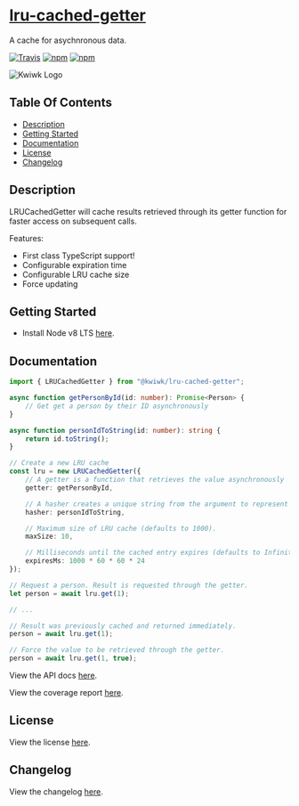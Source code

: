 # [lru-cached-getter](https://github.com/kwiwk/lru-cached-getter)

A cache for asychnronous data.


[![Travis](https://img.shields.io/travis/kwiwk/lru-cached-getter.svg?style=flat-square)](https://travis-ci.org/kwiwk/lru-cached-getter)
[![npm](https://img.shields.io/npm/v/@kwiwk/lru-cached-getter.svg?style=flat-square)](https://www.npmjs.com/package/@kwiwk/lru-cached-getter)
[![npm](https://img.shields.io/npm/dt/@kwiwk/lru-cached-getter.svg)](https://www.npmjs.com/package/@kwiwk/lru-cached-getter)

![Kwiwk Logo](https://github.com/kwiwk/kwiwk.github.io/raw/master/logo64.png)

## Table Of Contents
- [Description](#description)
- [Getting Started](#getting-started)
- [Documentation](#documentation)
- [License](#license)
- [Changelog](#changelog)

## Description

LRUCachedGetter will cache results retrieved through its getter function for faster access on subsequent calls. 

Features:
- First class TypeScript support!
- Configurable expiration time
- Configurable LRU cache size
- Force updating

## Getting Started

- Install Node v8 LTS [here](https://nodejs.org/en/download/).

## Documentation

```typescript
import { LRUCachedGetter } from "@kwiwk/lru-cached-getter";

async function getPersonById(id: number): Promise<Person> { 
    // Get get a person by their ID asynchronously
}

async function personIdToString(id: number): string {
    return id.toString();
}

// Create a new LRU cache
const lru = new LRUCachedGetter({
    // A getter is a function that retrieves the value asynchronously
    getter: getPersonById, 

    // A hasher creates a unique string from the argument to represent the request.
    hasher: personIdToString, 

    // Maximum size of LRU cache (defaults to 1000).
    maxSize: 10,

    // Milliseconds until the cached entry expires (defaults to Infinity).
    expiresMs: 1000 * 60 * 60 * 24
});

// Request a person. Result is requested through the getter.
let person = await lru.get(1);

// ...

// Result was previously cached and returned immediately.
person = await lru.get(1);

// Force the value to be retrieved through the getter.
person = await lru.get(1, true);

```

View the API docs [here](https://kwiwk.github.io/lru-cached-getter).

View the coverage report [here](https://kwiwk.github.io/lru-cached-getter/coverage).

## License

View the license [here](https://github.com/kwiwk/lru-cached-getter/blob/master/LICENSE.md).

## Changelog

View the changelog [here](https://github.com/kwiwk/lru-cached-getter/blob/master/CHANGELOG.md).


